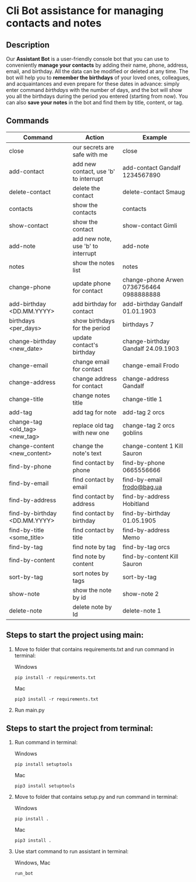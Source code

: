 # Cli Bot assistance for managing contacts and notes

## Description

Our **Assistant Bot** is a user-friendly console bot that you can use to conveniently **manage your contacts** by adding their name, phone, address, email, and birthday. All the data can be modified or deleted at any time. The bot will help you to **remember the birthdays** of your loved ones, colleagues, and acquaintances and even prepare for these dates in advance: simply enter command _birthdays_ with the number of days, and the bot will show you all the birthdays during the period you entered (starting from now). You can also **save your notes** in the bot and find them by title, content, or tag.

## Commands

| **Command**                         | **Action**                            | **Example**                              |
| ----------------------------------- | ------------------------------------- | ---------------------------------------- |
| close                               | our secrets are safe with me          | close                                    |
| add-contact                         | add new contact, use 'b' to interrupt | add-contact Gandalf 1234567890           |
| delete-contact <Name>               | delete the contact                    | delete-contact Smaug                     |
| contacts                            | show the contacts                     | contacts                                 |
| show-contact <Name>                 | show the contact                      | show-contact Gimli                       |
| add-note <note>                     | add new note, use 'b' to interrupt    | add-note                                 |
| notes                               | show the notes list                   | notes                                    |
| change-phone <Name> <old> <new>     | update phone for contact              | change-phone Arwen 0736756464 0988888888 |
| add-birthday <Name> <DD.MM.YYYY>    | add birthday for contact              | add-birthday Gandalf 01.01.1903          |
| birthdays <per_days>                | show birthdays for the period         | birthdays 7                              |
| change-birthday <Name> <new_date>   | update contact's birthday             | change-birthday Gandalf 24.09.1903       |
| change-email                        | change email for contact              | change-email Frodo                       |
| change-address                      | change address for contact            | change-address Gandalf                   |
| change-title                        | change notes title                    | change-title 1                           |
| add-tag <ID> <tag>                  | add tag for note                      | add-tag 2 orcs                           |
| change-tag <ID> <old_tag> <new_tag> | replace old tag with new one          | change-tag 2 orcs goblins                |
| change-content <ID> <new_content>   | change the note's text                | change-content 1 Kill Sauron             |
| find-by-phone <Phone>               | find contact by phone                 | find-by-phone 0665556666                 |
| find-by-email <email>               | find contact by email                 | find-by-email frodo@bag.ua               |
| find-by-address <address>           | find contact by address               | find-by-address Hobitland                |
| find-by-birthday <DD.MM.YYYY>       | find contact by birthday              | find-by-birthday 01.05.1905              |
| find-by-title <some_title>          | find contact by title                 | find-by-address Memo                     |
| find-by-tag <tag>                   | find note by tag                      | find-by-tag orcs                         |
| find-by-content <text>              | find note by content                  | find-by-content Kill Sauron              |
| sort-by-tag                         | sort notes by tags                    | sort-by-tag                              |
| show-note <ID>                      | show the note by id                   | show-note 2                              |
| delete-note                         | delete note by Id                     | delete-note 1                            |

## Steps to start the project using main:

1. Move to folder that contains requirements.txt and run command in terminal:

   Windows

   ```
   pip install -r requirements.txt
   ```

   Mac

   ```
   pip3 install -r requirements.txt
   ```

2. Run main.py

## Steps to start the project from terminal:

1. Run command in terminal:

   Windows

   ```
   pip install setuptools
   ```

   Mac

   ```
   pip3 install setuptools
   ```

2. Move to folder that contains setup.py and run command in terminal:

   Windows

   ```
   pip install .
   ```

   Mac

   ```
   pip3 install .
   ```

3. Use start command to run assistant in terminal:

   Windows, Mac

   ```
   run_bot
   ```
